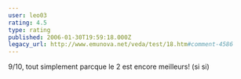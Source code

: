 ```yaml
---
user: leo03
rating: 4.5
type: rating
published: 2006-01-30T19:59:18.000Z
legacy_url: http://www.emunova.net/veda/test/18.htm#comment-4586
---
```

9/10, tout simplement parcque le 2 est encore meilleurs! (si si)